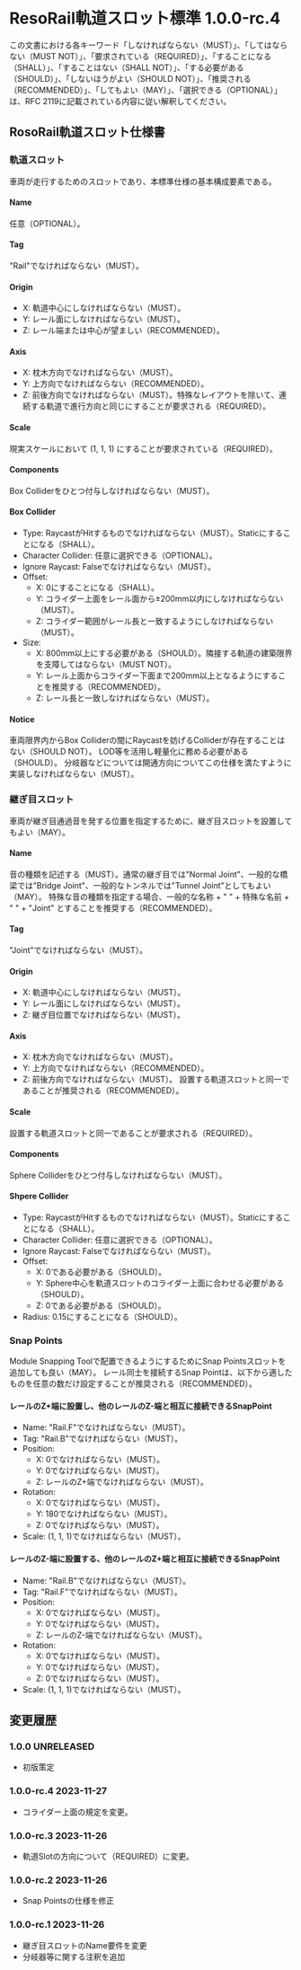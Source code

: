 # ResoRail軌道スロット標準 1.0.0-rc.4

この文書における各キーワード「しなければならない（MUST）」、「してはならない（MUST NOT）」、「要求されている（REQUIRED）」、「することになる（SHALL）」、「することはない（SHALL NOT）」、「する必要がある（SHOULD）」、「しないほうがよい（SHOULD NOT）」、「推奨される（RECOMMENDED）」、「してもよい（MAY）」、「選択できる（OPTIONAL）」は、RFC 2119に記載されている内容に従い解釈してください。

## RosoRail軌道スロット仕様書

### 軌道スロット
車両が走行するためのスロットであり、本標準仕様の基本構成要素である。

#### Name
任意（OPTIONAL）。

#### Tag
"Rail"でなければならない（MUST）。

#### Origin
- X: 軌道中心にしなければならない（MUST）。
- Y: レール面にしなければならない（MUST）。
- Z: レール端または中心が望ましい（RECOMMENDED）。

#### Axis
- X: 枕木方向でなければならない（MUST）。
- Y: 上方向でなければならない（RECOMMENDED）。
- Z: 前後方向でなければならない（MUST）。特殊なレイアウトを除いて、連続する軌道で進行方向と同じにすることが要求される（REQUIRED）。

#### Scale
現実スケールにおいて (1, 1, 1) にすることが要求されている（REQUIRED）。

#### Components
Box Colliderをひとつ付与しなければならない（MUST）。

#### Box Collider
- Type: RaycastがHitするものでなければならない（MUST）。Staticにすることになる（SHALL）。
- Character Collider: 任意に選択できる（OPTIONAL）。
- Ignore Raycast: Falseでなければならない（MUST）。
- Offset:
    - X: 0にすることになる（SHALL）。
    - Y: コライダー上面をレール面から±200mm以内にしなければならない（MUST）。
    - Z: コライダー範囲がレール長と一致するようにしなければならない（MUST）。
- Size:
    - X: 800mm以上にする必要がある（SHOULD）。隣接する軌道の建築限界を支障してはならない（MUST NOT）。
    - Y: レール上面からコライダー下面まで200mm以上となるようにすることを推奨する（RECOMMENDED）。
    - Z: レール長と一致しなければならない（MUST）。

#### Notice
車両限界内からBox Colliderの間にRaycastを妨げるColliderが存在することはない（SHOULD NOT）。
LOD等を活用し軽量化に務める必要がある（SHOULD）。
分岐器などについては開通方向についてこの仕様を満たすように実装しなければならない（MUST）。

### 継ぎ目スロット
車両が継ぎ目通過音を発する位置を指定するために、継ぎ目スロットを設置してもよい（MAY）。

#### Name
音の種類を記述する（MUST）。通常の継ぎ目では"Normal Joint"、一般的な橋梁では"Bridge Joint"、一般的なトンネルでは"Tunnel Joint"としてもよい（MAY）。
特殊な音の種類を指定する場合、一般的な名称 + " " + 特殊な名前 + " " + "Joint" とすることを推奨する（RECOMMENDED）。

#### Tag
"Joint"でなければならない（MUST）。

#### Origin
- X: 軌道中心にしなければならない（MUST）。
- Y: レール面にしなければならない（MUST）。
- Z: 継ぎ目位置でなければならない（MUST）。

#### Axis
- X: 枕木方向でなければならない（MUST）。
- Y: 上方向でなければならない（RECOMMENDED）。
- Z: 前後方向でなければならない（MUST）。 設置する軌道スロットと同一であることが推奨される（RECOMMENDED）。

#### Scale
設置する軌道スロットと同一であることが要求される（REQUIRED）。

#### Components
Sphere Colliderをひとつ付与しなければならない（MUST）。

#### Shpere Collider
- Type: RaycastがHitするものでなければならない（MUST）。Staticにすることになる（SHALL）。
- Character Collider: 任意に選択できる（OPTIONAL）。
- Ignore Raycast: Falseでなければならない（MUST）。
- Offset:
    - X: 0である必要がある（SHOULD）。
    - Y: Sphere中心を軌道スロットのコライダー上面に合わせる必要がある（SHOULD）。
    - Z: 0である必要がある（SHOULD）。
- Radius: 0.15にすることになる（SHOULD）。

### Snap Points
Module Snapping Toolで配置できるようにするためにSnap Pointsスロットを追加しても良い（MAY）。
レール同士を接続するSnap Pointは、以下から適したものを任意の数だけ設定することが推奨される（RECOMMENDED）。

#### レールのZ+端に設置し、他のレールのZ-端と相互に接続できるSnapPoint
- Name: "Rail.F"でなければならない（MUST）。
- Tag: "Rail.B"でなければならない（MUST）。
- Position:
    - X: 0でなければならない（MUST）。
    - Y: 0でなければならない（MUST）。
    - Z: レールのZ+端でなければならない（MUST）。
- Rotation:
    - X: 0でなければならない（MUST）。
    - Y: 180でなければならない（MUST）。
    - Z: 0でなければならない（MUST）。
- Scale: (1, 1, 1)でなければならない（MUST）。

#### レールのZ-端に設置する、他のレールのZ+端と相互に接続できるSnapPoint
- Name: "Rail.B"でなければならない（MUST）。
- Tag: "Rail.F"でなければならない（MUST）。
- Position:
    - X: 0でなければならない（MUST）。
    - Y: 0でなければならない（MUST）。
    - Z: レールのZ-端でなければならない（MUST）。
- Rotation:
    - X: 0でなければならない（MUST）。
    - Y: 0でなければならない（MUST）。
    - Z: 0でなければならない（MUST）。
- Scale: (1, 1, 1)でなければならない（MUST）。

## 変更履歴
### 1.0.0 UNRELEASED
- 初版策定

### 1.0.0-rc.4 2023-11-27
- コライダー上面の規定を変更。

### 1.0.0-rc.3 2023-11-26
- 軌道Slotの方向について（REQUIRED）に変更。

### 1.0.0-rc.2  2023-11-26
- Snap Pointsの仕様を修正

### 1.0.0-rc.1 2023-11-26
- 継ぎ目スロットのName要件を変更
- 分岐器等に関する注釈を追加
